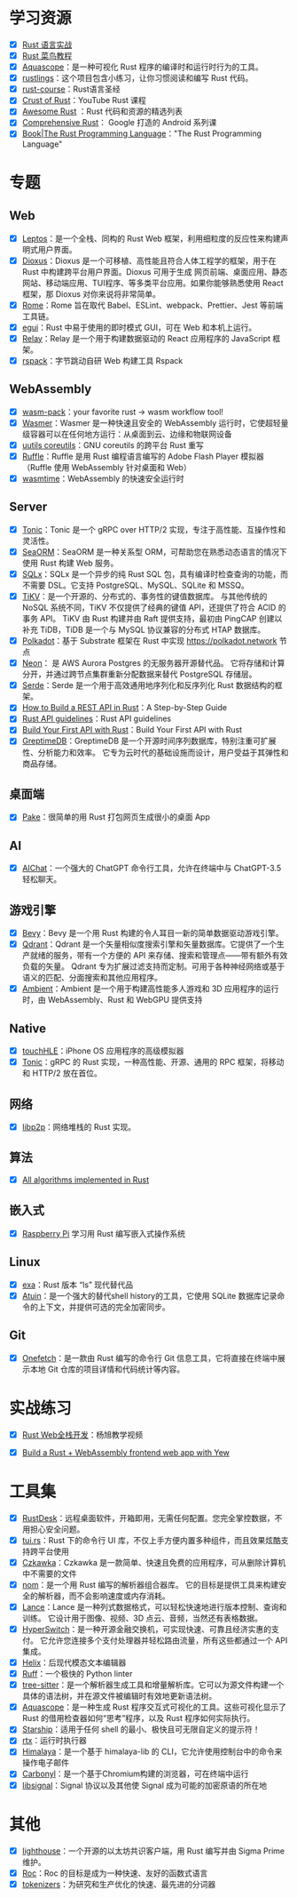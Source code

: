 # 学习资源
- [x] [Rust 语言实战](https://zh.practice.rs/why-exercise.html)
- [x] [Rust 菜鸟教程](https://www.runoob.com/rust/rust-tutorial.html)
- [x] [Aquascope](https://cognitive-engineering-lab.github.io/aquascope/)：是一种可视化 Rust 程序的编译时和运行时行为的工具。
- [x] [rustlings](https://github.com/rust-lang/rustlings)：这个项目包含小练习，让你习惯阅读和编写 Rust 代码。
- [x] [rust-course](https://github.com/sunface/rust-course)：Rust语言圣经
- [x] [Crust of Rust](https://www.youtube.com/playlist?list=PLqbS7AVVErFiWDOAVrPt7aYmnuuOLYvOa)：YouTube Rust 课程
- [x] [Awesome Rust](https://github.com/rust-unofficial/awesome-rust) ：Rust 代码和资源的精选列表
- [x] [Comprehensive Rust](https://github.com/google/comprehensive-rust)： Google 打造的 Android 系列课
- [x] [Book|The Rust Programming Language](https://github.com/rust-lang/book)："The Rust Programming Language"

# 专题
## Web
- [x] [Leptos](https://github.com/gbj/leptos)：是一个全栈、同构的 Rust Web 框架，利用细粒度的反应性来构建声明式用户界面。
- [x] [Dioxus](https://github.com/rust-embedded/rust-raspberrypi-OS-tutorials)：Dioxus 是一个可移植、高性能且符合人体工程学的框架，用于在 Rust 中构建跨平台用户界面。Dioxus 可用于生成 网页前端、桌面应用、静态网站、移动端应用、TUI程序、等多类平台应用。如果你能够熟悉使用 React 框架，那 Dioxus 对你来说将非常简单。
- [x] [Rome](https://github.com/rome/tools)：Rome 旨在取代 Babel、ESLint、webpack、Prettier、Jest 等前端工具链。
- [x] [egui](https://github.com/emilk/egui)：Rust 中易于使用的即时模式 GUI，可在 Web 和本机上运行。
- [x] [Relay](https://github.com/facebook/relay)：Relay 是一个用于构建数据驱动的 React 应用程序的 JavaScript 框架。
- [x] [rspack](https://github.com/web-infra-dev/rspack/blob/main/README.zh-CN.md)：字节跳动自研 Web 构建工具 Rspack

## WebAssembly
- [x] [wasm-pack](https://rustwasm.github.io/wasm-pack/installer/)：your favorite rust -> wasm workflow tool!
- [x] [Wasmer](https://github.com/wasmerio/wasmer)：Wasmer 是一种快速且安全的 WebAssembly 运行时，它使超轻量级容器可以在任何地方运行：从桌面到云、边缘和物联网设备
- [x] [uutils coreutils](https://github.com/uutils/coreutils)：GNU coreutils 的跨平台 Rust 重写
- [x] [Ruffle](https://github.com/ruffle-rs/ruffle)：Ruffle 是用 Rust 编程语言编写的 Adobe Flash Player 模拟器（Ruffle 使用 WebAssembly 针对桌面和 Web）
- [x] [wasmtime](https://github.com/bytecodealliance/wasmtime)：WebAssembly 的快速安全运行时

## Server
- [x] [Tonic](https://github.com/hyperium/tonic)：Tonic 是一个 gRPC over HTTP/2 实现，专注于高性能、互操作性和灵活性。
- [x] [SeaORM](https://github.com/SeaQL/sea-orm)：SeaORM 是一种关系型 ORM，可帮助您在熟悉动态语言的情况下使用 Rust 构建 Web 服务。
- [x] [SQLx](https://github.com/launchbadge/sqlx)：SQLx 是一个异步的纯 Rust SQL 包，具有编译时检查查询的功能，而不需要 DSL。它支持 PostgreSQL、MySQL、SQLite 和 MSSQ。
- [x] [TiKV](https://github.com/tikv/tikv)：是一个开源的、分布式的、事务性的键值数据库。 与其他传统的 NoSQL 系统不同，TiKV 不仅提供了经典的键值 API，还提供了符合 ACID 的事务 API。 TiKV 由 Rust 构建并由 Raft 提供支持，最初由 PingCAP 创建以补充 TiDB，TiDB 是一个与 MySQL 协议兼容的分布式 HTAP 数据库。
- [x] [Polkadot](https://github.com/paritytech/polkadot)：基于 Substrate 框架在 Rust 中实现 https://polkadot.network 节点
- [x] [Neon](https://github.com/neondatabase/neon)： 是 AWS Aurora Postgres 的无服务器开源替代品。 它将存储和计算分开，并通过跨节点集群重新分配数据来替代 PostgreSQL 存储层。
- [x] [Serde](https://github.com/serde-rs/serde)：Serde 是一个用于高效通用地序列化和反序列化 Rust 数据结构的框架。
- [x] [How to Build a REST API in Rust](https://betterprogramming.pub/rest-api-in-rust-step-by-step-guide-b8a6c5fcbff0)：A Step-by-Step Guide
- [x] [Rust API guidelines](https://github.com/rust-lang/api-guidelines)：Rust API guidelines
- [x] [Build Your First API with Rust](https://dev.to/nathan20/build-your-first-api-with-rust-5da5)：Build Your First API with Rust
- [x] [GreptimeDB](https://github.com/GreptimeTeam/greptimedb)：GreptimeDB 是一个开源时间序列数据库，特别注重可扩展性、分析能力和效率。 它专为云时代的基础设施而设计，用户受益于其弹性和商品存储。

## 桌面端
- [x] [Pake](https://github.com/tw93/Pake)：很简单的用 Rust 打包网页生成很小的桌面 App

## AI
- [x] [AIChat](https://github.com/sigoden/aichat)：一个强大的 ChatGPT 命令行工具，允许在终端中与 ChatGPT-3.5 轻松聊天。

## 游戏引擎
- [x] [Bevy](https://github.com/bevyengine/bevy)：Bevy 是一个用 Rust 构建的令人耳目一新的简单数据驱动游戏引擎。
- [x] [Qdrant](https://github.com/qdrant/qdrant)：Qdrant 是一个矢量相似度搜索引擎和矢量数据库。它提供了一个生产就绪的服务，带有一个方便的 API 来存储、搜索和管理点——带有额外有效负载的矢量。 Qdrant 专为扩展过滤支持而定制。可用于各种神经网络或基于语义的匹配、分面搜索和其他应用程序。
- [x] [Ambient](https://github.com/AmbientRun/Ambient)：Ambient 是一个用于构建高性能多人游戏和 3D 应用程序的运行时，由 WebAssembly、Rust 和 WebGPU 提供支持

## Native
- [x] [touchHLE](https://github.com/hikari-no-yume/touchHLE)：iPhone OS 应用程序的高级模拟器
- [x] [Tonic](https://github.com/hyperium/tonic)：gRPC 的 Rust 实现，一种高性能、开源、通用的 RPC 框架，将移动和 HTTP/2 放在首位。

## 网络
- [x] [libp2p](https://github.com/libp2p/rust-libp2p)：网络堆栈的 Rust 实现。


## 算法
- [x] [All algorithms implemented in Rust](https://github.com/TheAlgorithms/Rust)

## 嵌入式
- [x] [Raspberry Pi](https://github.com/rust-embedded/rust-raspberrypi-OS-tutorials) 学习用 Rust 编写嵌入式操作系统

## Linux
- [x] [exa](https://github.com/ogham/exa)：Rust 版本 “ls” 现代替代品
- [x] [Atuin](https://github.com/ellie/atuin)：是一个强大的替代shell history的工具，它使用 SQLite 数据库记录命令的上下文，并提供可选的完全加密同步。

## Git
- [x] [Onefetch](https://github.com/o2sh/onefetch/blob/main/docs/README.cn.md)：是一款由 Rust 编写的命令行 Git 信息工具，它将直接在终端中展示本地 Git 仓库的项目详情和代码统计等内容。

# 实战练习
- [x] [Rust Web全栈开发](https://www.bilibili.com/video/BV1RP4y1G7KF/?p=1&spm_id_from=pageDriver)：杨旭教学视频
- [x] [Build a Rust + WebAssembly frontend web app with Yew](https://blog.logrocket.com/rust-webassembly-frontend-web-app-yew/)


# 工具集
- [x] [RustDesk](https://github.com/rustdesk/rustdesk/blob/master/docs/README-ZH.md)：远程桌面软件，开箱即用，无需任何配置。您完全掌控数据，不用担心安全问题。
- [x] [tui.rs](https://github.com/fdehau/tui-rs)：Rust 下的命令行 UI 库，不仅上手方便内置多种组件，而且效果炫酷支持跨平台使用
- [x] [Czkawka](https://github.com/qarmin/czkawka)：Czkawka 是一款简单、快速且免费的应用程序，可从删除计算机中不需要的文件
- [x] [nom](https://github.com/rust-bakery/nom)：是一个用 Rust 编写的解析器组合器库。 它的目标是提供工具来构建安全的解析器，而不会影响速度或内存消耗。
- [x] [Lance](https://github.com/eto-ai/lance)：Lance 是一种列式数据格式，可以轻松快速地进行版本控制、查询和训练。 它设计用于图像、视频、3D 点云、音频，当然还有表格数据。
- [x] [HyperSwitch](https://github.com/juspay/hyperswitch)：是一种开源金融交换机，可实现快速、可靠且经济实惠的支付。 它允许您连接多个支付处理器并轻松路由流量，所有这些都通过一个 API 集成。
- [x] [Helix](https://github.com/helix-editor/helix)：后现代模态文本编辑器
- [x] [Ruff](https://github.com/charliermarsh/ruff)：一个极快的 Python linter
- [x] [tree-sitter](https://github.com/tree-sitter/tree-sitter)：是一个解析器生成工具和增量解析库。它可以为源文件构建一个具体的语法树，并在源文件被编辑时有效地更新语法树。
- [x] [Aquascope](https://github.com/cognitive-engineering-lab/aquascope)：是一种生成 Rust 程序交互式可视化的工具。这些可视化显示了 Rust 的借用检查器如何“思考”程序，以及 Rust 程序如何实际执行。
- [x] [Starship](https://github.com/starship/starship)：适用于任何 shell 的最小、极快且可无限自定义的提示符！
- [x] [rtx](https://github.com/jdxcode/rtx)：运行时执行器
- [x] [Himalaya](https://github.com/soywod/himalaya)：是一个基于 himalaya-lib 的 CLI，它允许使用控制台中的命令来操作电子邮件
- [x] [Carbonyl](https://github.com/fathyb/carbonyl)：是一个基于Chromium构建的浏览器，可在终端中运行
- [x] [libsignal](https://github.com/signalapp/libsignal)：Signal 协议以及其他使 Signal 成为可能的加密原语的所在地

# 其他
- [x] [lighthouse](https://github.com/sigp/lighthouse)：一个开源的以太坊共识客户端，用 Rust 编写并由 Sigma Prime 维护。
- [x] [Roc](https://github.com/roc-lang/roc)：Roc 的目标是成为一种快速、友好的函数式语言
- [x] [tokenizers](https://github.com/huggingface/tokenizers/tree/main/tokenizers)：为研究和生产优化的快速、最先进的分词器
